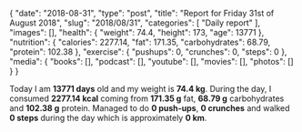 {
    "date": "2018-08-31",
    "type": "post",
    "title": "Report for Friday 31st of August 2018",
    "slug": "2018\/08\/31",
    "categories": [
        "Daily report"
    ],
    "images": [],
    "health": {
        "weight": 74.4,
        "height": 173,
        "age": 13771
    },
    "nutrition": {
        "calories": 2277.14,
        "fat": 171.35,
        "carbohydrates": 68.79,
        "protein": 102.38
    },
    "exercise": {
        "pushups": 0,
        "crunches": 0,
        "steps": 0
    },
    "media": {
        "books": [],
        "podcast": [],
        "youtube": [],
        "movies": [],
        "photos": []
    }
}

Today I am <strong>13771 days</strong> old and my weight is <strong>74.4 kg</strong>. During the day, I consumed <strong>2277.14 kcal</strong> coming from <strong>171.35 g</strong> fat, <strong>68.79 g</strong> carbohydrates and <strong>102.38 g</strong> protein. Managed to do <strong>0 push-ups</strong>, <strong>0 crunches</strong> and walked <strong>0 steps</strong> during the day which is approximately <strong>0 km</strong>.